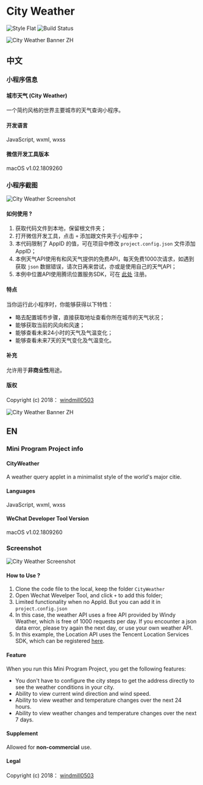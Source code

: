 # City Weather 
![Style Flat](https://img.shields.io/badge/style-flat-green.svg?longCache=true&style=flat)
![Build Status](https://travis-ci.org/typelift/Swiftz.svg?branch=master)

![City Weather Banner ZH](http://img.nousbuild.top/cityweather/github/cityweather-github-banner-zh.jpg)

## 中文

### 小程序信息

#### 城市天气 (City Weather)

一个简约风格的世界主要城市的天气查询小程序。

#### 开发语言

JavaScript, wxml, wxss

#### 微信开发工具版本

macOS v1.02.1809260

### 小程序截图

![City Weather Screenshot](http://img.nousbuild.top/cityweather/github/cityweather-github-screenshot.jpg)



#### 如何使用 ?

1. 获取代码文件到本地，保留根文件夹；
2. 打开微信开发工具，点击 `+` 添加跟文件夹于小程序中；
3. 本代码限制了 AppID 的值，可在项目中修改 `project.config.json` 文件添加 AppID；
4. 本例天气API使用有和风天气提供的免费API，每天免费1000次请求，如遇到获取 `json` 数据错误，请次日再来尝试，亦或是使用自己的天气API；
5. 本例中位置API使用腾讯位置服务SDK，可在 [此处](https://lbs.qq.com/) 注册。

#### 特点

当你运行此小程序时，你能够获得以下特性：

- 略去配置城市步骤，直接获取地址查看你所在城市的天气状况；
- 能够获取当前的风向和风速；
- 能够查看未来24小时的天气及气温变化；
- 能够查看未来7天的天气变化及气温变化。

#### 补充

允许用于**非商业性**用途。

#### 版权

Copyright (c) 2018： [windmill0503](https://github.com/windmill0503)

 

![City Weather Banner ZH](http://img.nousbuild.top/cityweather/github/cityweather-github-banner-en.jpg)

## EN

### Mini Program Project info

#### CityWeather

A weather query applet in a minimalist style of the world's major citie.

#### Languages

JavaScript, wxml, wxss

#### WeChat Developer Tool Version

macOS v1.02.1809260

### Screenshot

![City Weather Screenshot](http://img.nousbuild.top/cityweather/github/cityweather-github-screenshot.jpg)



#### How to Use ?

1. Clone the code file to the local, keep the  folder `CityWeather`
2. Open Wechat Wevelper Tool, and click `+` to add this folder;
3. Limited functionality when no AppId. But you can add it in ``project.config.json``
4. In this case, the weather API uses a free API provided by Windy Weather, which is free of 1000 requests per day. If you encounter a json data error, please try again the next day, or use your own weather API.
5. In this example, the Location API uses the Tencent Location Services SDK, which can be registered [here](https://lbs.qq.com/).

#### Feature
When you run this Mini Program Project, you get the following features:

+ You don't have to configure the city steps to get the address directly to see the weather conditions in your city.
+ Ability to view current wind direction and wind speed.
+ Ability to view weather and temperature changes over the next 24 hours.
+ Ability to view weather changes and temperature changes over the next 7 days.

#### Supplement

Allowed for **non-commercial** use.

#### Legal

Copyright (c) 2018： [windmill0503](https://github.com/windmill0503)
